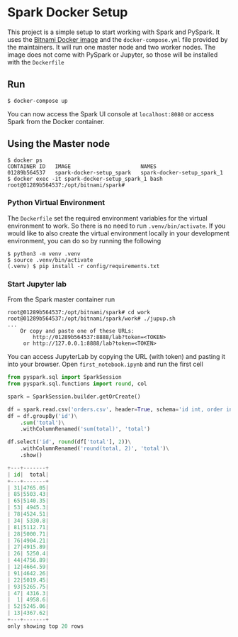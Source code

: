# Spark Docker Setup

This project is a simple setup to start working with Spark and PySpark.
It uses the [Bitnami Docker image][1] and the `docker-compose.yml` file
provided by the maintainers. It will run one master node and two worker nodes.
The image does not come with PySpark or Jupyter, so those will be installed
with the `Dockerfile`

## Run

```shell
$ docker-compose up
```

You can now access the Spark UI console at `localhost:8080` or access Spark
from the Docker container.

## Using the Master node

```shell
$ docker ps
CONTAINER ID   IMAGE                      NAMES
01289b564537   spark-docker-setup_spark   spark-docker-setup_spark_1
$ docker exec -it spark-docker-setup_spark_1 bash
root@01289b564537:/opt/bitnami/spark#
```

### Python Virtual Environment

The `Dockerfile` set the required environment variables for the virtual
environment to work. So there is no need to run `.venv/bin/activate`.
If you would like to also create the virtual environment locally in your
development environment, you can do so by running the following

```shell
$ python3 -m venv .venv
$ source .venv/bin/activate
(.venv) $ pip install -r config/requirements.txt
```

### Start Jupyter lab

From the Spark master container run

```shell
root@01289b564537:/opt/bitnami/spark# cd work
root@01289b564537:/opt/bitnami/spark/work# ./jupup.sh
...
    Or copy and paste one of these URLs:
        http://01289b564537:8888/lab?token=<TOKEN>
     or http://127.0.0.1:8888/lab?token=<TOKEN>
```

You can access JupyterLab by copying the URL (with token) and pasting it
into your browser. Open `first_notebook.ipynb` and run the first cell

```python
from pyspark.sql import SparkSession
from pyspark.sql.functions import round, col

spark = SparkSession.builder.getOrCreate()

df = spark.read.csv('orders.csv', header=True, schema='id int, order int, total float')
df = df.groupBy('id')\
    .sum('total')\
    .withColumnRenamed('sum(total)', 'total')

df.select('id', round(df['total'], 2))\
    .withColumnRenamed('round(total, 2)', 'total')\
    .show()

+---+-------+
| id|  total|
+---+-------+
| 31|4765.05|
| 85|5503.43|
| 65|5140.35|
| 53| 4945.3|
| 78|4524.51|
| 34| 5330.8|
| 81|5112.71|
| 28|5000.71|
| 76|4904.21|
| 27|4915.89|
| 26| 5250.4|
| 44|4756.89|
| 12|4664.59|
| 91|4642.26|
| 22|5019.45|
| 93|5265.75|
| 47| 4316.3|
|  1| 4958.6|
| 52|5245.06|
| 13|4367.62|
+---+-------+
only showing top 20 rows
```



[1]: https://hub.docker.com/r/bitnami/spark